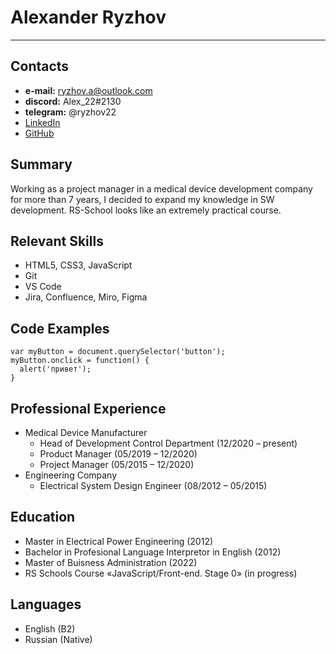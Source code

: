 # Alexander Ryzhov
---

## Contacts
* **e-mail:** ryzhov.a@outlook.com
* **discord:** Alex_22#2130
* **telegram:** @ryzhov22
* [LinkedIn](https://www.linkedin.com/in/ryzhov22/)
* [GitHub](https://github.com/ryzhov22)

## Summary
Working as a project manager in a medical device development company for more than 7 years, I decided to expand my knowledge in SW development. RS-School looks like an extremely practical course.

## Relevant Skills
* HTML5, CSS3, JavaScript
* Git
* VS Code
* Jira, Confluence, Miro, Figma

## Code Examples

```
var myButton = document.querySelector('button');
myButton.onclick = function() {
  alert('привет');
}
```

## Professional Experience
* Medical Device Manufacturer
    * Head of Development Control Department (12/2020 – present)
    * Product Manager (05/2019 – 12/2020)
    * Project Manager (05/2015 – 12/2020)
* Engineering Company
    * Electrical System Design Engineer (08/2012 – 05/2015)

## Education
* Master in Electrical Power Engineering (2012)
* Bachelor in Profesional Language Interpretor in English (2012)
* Master of Buisness Administration (2022)
* RS Schools Course «JavaScript/Front-end. Stage 0» (in progress)

## Languages
* English (B2)
* Russian (Native)